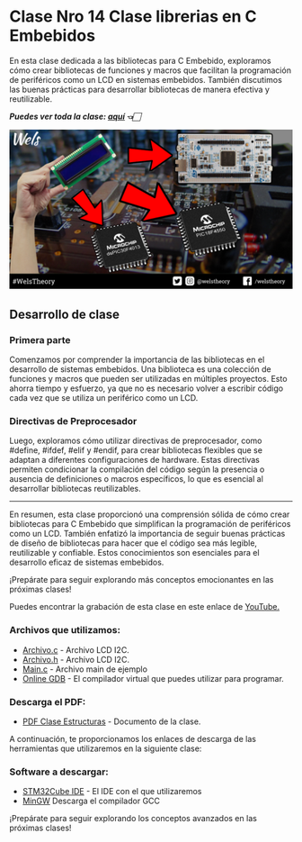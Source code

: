 # Clase Nro 14 Clase librerias en C Embebidos

En esta clase dedicada a las bibliotecas para C Embebido, exploramos cómo crear bibliotecas de funciones y macros que facilitan la programación de periféricos como un LCD en sistemas embebidos. También discutimos las buenas prácticas para desarrollar bibliotecas de manera efectiva y reutilizable.

***Puedes ver toda la clase: [aquí](https://youtu.be/oEmMmEoO_vs) 👈🏻***

![Imagen](/14.Libreria_C/Img/LIBRERIA_C.png)

## Desarrollo de clase

### Primera parte
Comenzamos por comprender la importancia de las bibliotecas en el desarrollo de sistemas embebidos. Una biblioteca es una colección de funciones y macros que pueden ser utilizadas en múltiples proyectos. Esto ahorra tiempo y esfuerzo, ya que no es necesario volver a escribir código cada vez que se utiliza un periférico como un LCD.

### Directivas de Preprocesador
Luego, exploramos cómo utilizar directivas de preprocesador, como #define, #ifdef, #elif y #endif, para crear bibliotecas flexibles que se adaptan a diferentes configuraciones de hardware. Estas directivas permiten condicionar la compilación del código según la presencia o ausencia de definiciones o macros específicos, lo que es esencial al desarrollar bibliotecas reutilizables.

--- 

En resumen, esta clase proporcionó una comprensión sólida de cómo crear bibliotecas para C Embebido que simplifican la programación de periféricos como un LCD. También enfatizó la importancia de seguir buenas prácticas de diseño de bibliotecas para hacer que el código sea más legible, reutilizable y confiable. Estos conocimientos son esenciales para el desarrollo eficaz de sistemas embebidos.

¡Prepárate para seguir explorando más conceptos emocionantes en las próximas clases!

Puedes encontrar la grabación de esta clase en este enlace de [YouTube.](https://youtu.be/oEmMmEoO_vs)

### Archivos que utilizamos:
* [Archivo.c](/14.Libreria_C/LCD_I2C.c) - Archivo LCD I2C.
* [Archivo.h](/14.Libreria_C/LCD_I2C.h) - Archivo LCD I2C.
* [Main.c](/14.Libreria_C/LCD_I2C.h) - Archivo main de ejemplo
* [Online GDB](https://www.onlinegdb.com/) - El compilador virtual que puedes utilizar para programar.

### Descarga el PDF:
* [PDF Clase Estructuras](/14.Libreria_C/Doc/Libreria%20en%20C%20-%20C%20Embebido.pdf) - Documento de la clase.

A continuación, te proporcionamos los enlaces de descarga de las herramientas que utilizaremos en la siguiente clase:

### Software a descargar:
* [STM32Cube IDE](https://www.st.com/en/development-tools/stm32cubeide.html) - El IDE con el que utilizaremos
* [MinGW](https://sourceforge.net/projects/mingw/) Descarga el compilador GCC

¡Prepárate para seguir explorando los conceptos avanzados en las próximas clases!

